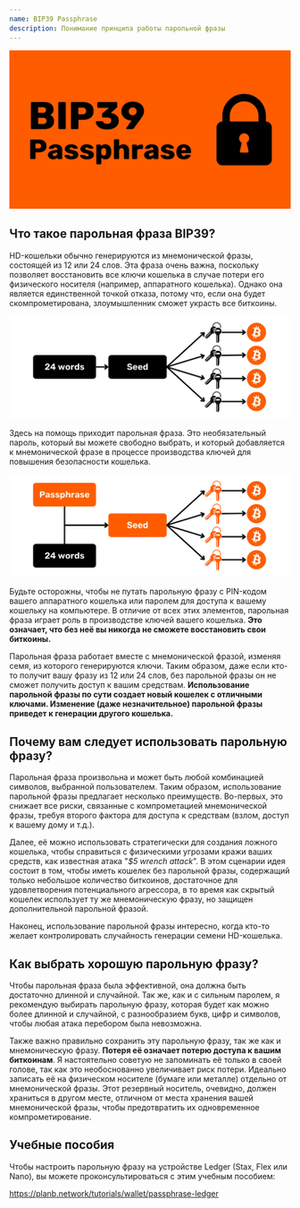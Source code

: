 ```yaml
---
name: BIP39 Passphrase
description: Понимание принципа работы парольной фразы
---
```

![cover](assets/cover.webp)

## Что такое парольная фраза BIP39?

HD-кошельки обычно генерируются из мнемонической фразы, состоящей из 12 или 24 слов. Эта фраза очень важна, поскольку позволяет восстановить все ключи кошелька в случае потери его физического носителя (например, аппаратного кошелька). Однако она является единственной точкой отказа, потому что, если она будет скомпрометирована, злоумышленник сможет украсть все биткоины.

![PASSPHRASE BIP39](assets/notext/01.webp)

Здесь на помощь приходит парольная фраза. Это необязательный пароль, который вы можете свободно выбрать, и который добавляется к мнемонической фразе в процессе производства ключей для повышения безопасности кошелька.

![PASSPHRASE BIP39](assets/notext/02.webp)

Будьте осторожны, чтобы не путать парольную фразу с PIN-кодом вашего аппаратного кошелька или паролем для доступа к вашему кошельку на компьютере. В отличие от всех этих элементов, парольная фраза играет роль в производстве ключей вашего кошелька. **Это означает, что без неё вы никогда не сможете восстановить свои биткоины.**

Парольная фраза работает вместе с мнемонической фразой, изменяя семя, из которого генерируются ключи. Таким образом, даже если кто-то получит вашу фразу из 12 или 24 слов, без парольной фразы он не сможет получить доступ к вашим средствам. **Использование парольной фразы по сути создает новый кошелек с отличными ключами. Изменение (даже незначительное) парольной фразы приведет к генерации другого кошелька.**

## Почему вам следует использовать парольную фразу?

Парольная фраза произвольна и может быть любой комбинацией символов, выбранной пользователем. Таким образом, использование парольной фразы предлагает несколько преимуществ. Во-первых, это снижает все риски, связанные с компрометацией мнемонической фразы, требуя второго фактора для доступа к средствам (взлом, доступ к вашему дому и т.д.).

Далее, её можно использовать стратегически для создания ложного кошелька, чтобы справиться с физическими угрозами кражи ваших средств, как известная атака "*$5 wrench attack*". В этом сценарии идея состоит в том, чтобы иметь кошелек без парольной фразы, содержащий только небольшое количество биткоинов, достаточное для удовлетворения потенциального агрессора, в то время как скрытый кошелек использует ту же мнемоническую фразу, но защищен дополнительной парольной фразой.

Наконец, использование парольной фразы интересно, когда кто-то желает контролировать случайность генерации семени HD-кошелька.

## Как выбрать хорошую парольную фразу?
Чтобы парольная фраза была эффективной, она должна быть достаточно длинной и случайной. Так же, как и с сильным паролем, я рекомендую выбирать парольную фразу, которая будет как можно более длинной и случайной, с разнообразием букв, цифр и символов, чтобы любая атака перебором была невозможна.

Также важно правильно сохранить эту парольную фразу, так же как и мнемоническую фразу. **Потеря её означает потерю доступа к вашим биткоинам**. Я настоятельно советую не запоминать её только в своей голове, так как это необоснованно увеличивает риск потери. Идеально записать её на физическом носителе (бумаге или металле) отдельно от мнемонической фразы. Этот резервный носитель, очевидно, должен храниться в другом месте, отличном от места хранения вашей мнемонической фразы, чтобы предотвратить их одновременное компрометирование.

## Учебные пособия

Чтобы настроить парольную фразу на устройстве Ledger (Stax, Flex или Nano), вы можете проконсультироваться с этим учебным пособием:

https://planb.network/tutorials/wallet/passphrase-ledger